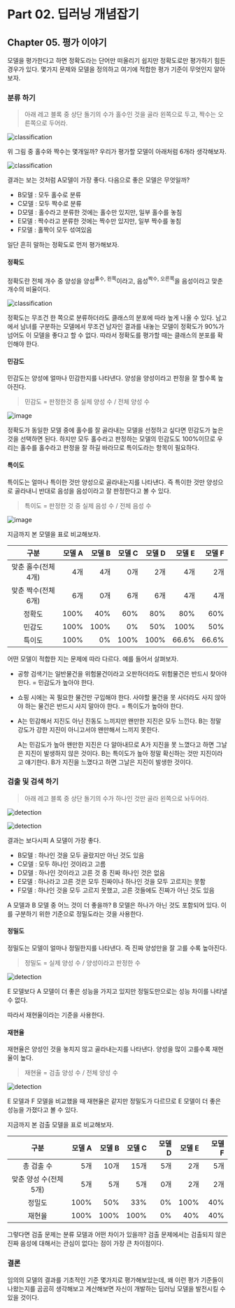 

# Part 02. 딥러닝 개념잡기



## Chapter 05. 평가 이야기

모델을 평가한다고 하면 정확도라는 단어만 떠올리기 쉽지만 정확도로만 평가하기 힘든 경우가 있다.
몇가지 문제와 모델을 정의하고 여기에 적합한 평가 기준이 무엇인지 알아보자. 

### 분류 하기

> 아래 레고 블록 중 상단 돌기의 수가 홀수인 것을 골라 왼쪽으로 두고, 짝수는 오른쪽으로 두어라.

![classification](http://tykimos.github.io/warehouse/2017-5-22-Evaluation_Talk_classification_1.jpg)

위 그림 중 홀수와 짝수는 몇개일까? 우리가 평가할 모델이 아래처럼 6개라 생각해보자.



![classification](http://tykimos.github.io/warehouse/2017-5-22-Evaluation_Talk_classification_2.png)

결과는 보는 것처럼 A모델이 가장 좋다. 다음으로 좋은 모델은 무엇일까?

- B모델 : 모두 홀수로 분류
- C모델 : 모두 짝수로 분류
- D모델 : 홀수라고 분류한 것에는 홀수만 있지만, 일부 홀수를 놓침
- E모델 : 짝수라고 분류한 것에는 짝수만 있지만, 일부 짝수를 놓침
- F모델 : 홀짝이 모두 섞여있음



일단 흔히 말하는 정확도로 먼저 평가해보자.



#### 정확도

정확도란 전체 개수 중 양성을 양성<sup>홀수, 왼쪽</sup>이라고, 음성<sup>짝수, 오른쪽</sup>을 음성이라고 맞춘 개수의 비율이다.

![classification](http://tykimos.github.io/warehouse/2017-5-22-Evaluation_Talk_classification_3.png)

정확도는 무조건 한 쪽으로 분류하더라도 클래스의 분포에 따라 높게 나올 수 있다.
남고에서 남녀를 구분하는 모델에서 무조건 남자인 결과를 내놓는 모델이 정확도가 90%가 넘어도 
이 모델을 좋다고 할 수 없다. 따라서 정확도를 평가할 때는 클래스의 분포를 확인해야 한다.



#### 민감도

민감도는 양성에 얼마나 민감한지를 나타낸다. 양성을 양성이라고 판정을 잘 할수록 높아진다.

> 민감도 = 판정한것 중 실제 양성 수 / 전체 양성 수

![image](https://user-images.githubusercontent.com/43429667/79831055-a6f25100-83e1-11ea-97fb-97b90bef0986.png)

정확도가 동일한 모델 중에 홀수를 잘 골라내는 모델을 선정하고 싶다면 민감도가 높은 것을 선택하면 된다.
하지만 모두 홀수라고 판정하는 모델의 민감도도 100%이므로 우리는 홀수를 홀수라고 판정을 잘 하길 바라므로
특이도라는 항목이 필요하다.



#### 특이도

특이도는 얼마나 특이한 것만 양성으로 골라내는지를 나타낸다.
즉 특이한 것만 양성으로 골라내니 반대로 음성을 음성이라고 잘 판정한다고 볼 수 있다.

> 특이도 = 판정한 것 중 실제 음성 수 / 전체 음성 수

![image](https://user-images.githubusercontent.com/43429667/79831725-ea00f400-83e2-11ea-9e36-bafb62c5c65a.png)



지금까지 본 모델을 표로 비교해보자.

|        구분         | 모델 A | 모델 B | 모델 C | 모델 D | 모델 E | 모델 F |
| :-----------------: | -----: | -----: | -----: | -----: | -----: | -----: |
| 맞춘 홀수(전체 4개) |    4개 |    4개 |    0개 |    2개 |    4개 |    2개 |
| 맞춘 짝수(전체 6개) |    6개 |    0개 |    6개 |    6개 |    4개 |    4개 |
|       정확도        |   100% |    40% |    60% |    80% |    80% |    60% |
|       민감도        |   100% |   100% |     0% |    50% |   100% |    50% |
|       특이도        |   100% |     0% |   100% |   100% |  66.6% |  66.6% |

어떤 모델이 적합한 지는 문제에 따라 다르다. 예를 들어서 살펴보자.

- 공항 검색기는 일반물건을 위험물건이라고 오판하더라도 위험물건은 반드시 찾아야 한다. = 민감도가 높아야 한다.

- 쇼핑 시에는 꼭 필요한 물건만 구입해야 한다. 
  사야할 물건을 못 사더라도 사지 않아야 하는 물건은 반드시 사지 말아야 한다. = 특이도가 높아야 한다.

- A는 민감해서 지진도 아닌 진동도 느끼지만 왠만한 지진은 모두 느낀다.
  B는 정말 강도가 강한 지진이 아니고서야 왠만해서 느끼지 못한다.

  A는 민감도가 높아 왠만한 지진은 다 알아내므로 A가 지진을 못 느꼈다고 하면 그날은 지진이 발생하지 않은 것이다.
  B는 특이도가 높아 정말 확신하는 것만 지진이라고 얘기한다. B가 지진을 느꼈다고 하면 그날은 지진이 발생한 것이다.



### 검출 및 검색 하기

> 아래 레고 블록 중 상단 돌기의 수가 하나인 것만 골라 왼쪽으로 놔두어라.

![detection](http://tykimos.github.io/warehouse/2017-5-22-Evaluation_Talk_object_detection_1.jpg)



![detection](http://tykimos.github.io/warehouse/2017-5-22-Evaluation_Talk_object_detection_2.png)

결과는 보다시피 A 모델이 가장 좋다. 

- B모델 : 하나인 것을 모두 골랐지만 아닌 것도 있음
- C모델 : 모두 하나인 것이라고 고름
- D모델 : 하나인 것이라고 고른 것 중 진짜 하나인 것은 없음
- E모델 : 하나라고 고른 것은 모두 진짜이나 하나인 것을 모두 고르지는 못함
- F모델 : 하나인 것을 모두 고르지 못했고, 고른 것들에도 진짜가 아닌 것도 있음

A 모델과 B 모델 중 어느 것이 더 좋을까? B 모델은 하나가 아닌 것도 포함되어 있다.
이를 구분하기 위한 기준으로 정밀도라는 것을 사용한다.



#### 정밀도

정밀도는 모델이 얼마나 정밀한지를 나타낸다. 즉 진짜 양성만을 잘 고를 수록 높아진다.

> 정밀도 = 실제 양성 수 / 양성이라고 판정한 수

![detection](http://tykimos.github.io/warehouse/2017-5-22-Evaluation_Talk_object_detection_3.png)

E 모델보다 A 모델이 더 좋은 성능을 가지고 있지만 정밀도만으로는 성능 차이를 나타낼 수 없다.

따라서 재현율이라는 기준을 사용한다.



#### 재현율

재현율은 양성인 것을 놓치지 않고 골라내는지를 나타낸다. 양성을 많이 고를수록 재현율이 높다.

> 재현율 = 검출 양성 수 / 전체 양성 수

![detection](http://tykimos.github.io/warehouse/2017-5-22-Evaluation_Talk_object_detection_4.png)

E 모델과 F 모델을 비교했을 때 재현율은 같지만 정밀도가 다르므로 E 모델이 더 좋은 성능을 가졌다고 볼 수 있다. 

지금까지 본 검출 모델을 표로 비교해보자.

|          구분          | 모델 A | 모델 B | 모델 C | 모델 D | 모델 E | 모델 F |
| :--------------------: | -----: | -----: | -----: | -----: | -----: | -----: |
|       총 검출 수       |    5개 |   10개 |   15개 |    5개 |    2개 |    5개 |
| 맞춘 양성 수(전체 5개) |    5개 |    5개 |    5개 |    0개 |    2개 |    2개 |
|         정밀도         |   100% |    50% |    33% |     0% |   100% |    40% |
|         재현율         |   100% |   100% |   100% |     0% |    40% |    40% |

그렇다면 검출 문제는 분류 모델과 어떤 차이가 있을까?
검출 문제에서는 검출되지 않은 진짜 음성에 대해서는 관심이 없다는 점이 가장 큰 차이점이다.



### 결론

임의의 모델의 결과를 기초적인 기준 몇가지로 평가해보았는데, 왜 이런 평가 기준들이 나왔는지를 곰곰히 생각해보고
계산해보면 자신이 개발하는 딥러닝 모델을 발전시킬 수 있을 것이다.

